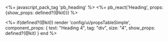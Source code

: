 <%= javascript_pack_tag 'pb_heading' %>
<%= pb_react('Heading', props: {show_props: defined?(@kit)}) %>

<%=
if(defined?(@kit))
  render 'config/ui/propsTableSimple',
    component_props: {
        text: "Heading 4",
        tag: "div",
        size: "4",
        show_props: defined?(@kit) }
end %>
